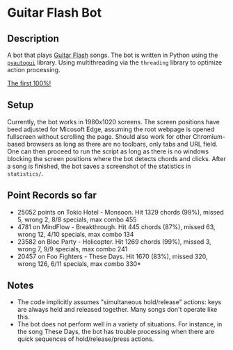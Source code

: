 # Guitar Flash Bot

## Description
A bot that plays [Guitar Flash](guitarflash.com) songs. The bot is written in Python using the [`pyautogui`](https://pyautogui.readthedocs.io/en/latest/) library. Using multithreading via the `threading` library to optimize action processing.

[The first 100%!](https://github.com/joaoreboucas1/guitar_flash_bot/100_percent.png)

## Setup
Currently, the bot works in 1980x1020 screens. The screen positions have beed adjusted for Micosoft Edge, assuming the root webpage is opened fullscreen without scrolling the page. Should also work for other Chromium-based browsers as long as there are no toolbars, only tabs and URL field. One can then proceed to run the script as long as there is no windows blocking the screen positions where the bot detects chords and clicks. After a song is finished, the bot saves a screenshot of the statistics in `statistics/`. 

## Point Records so far
- 25052 points on Tokio Hotel - Monsoon. Hit 1329 chords (99%), missed 5, wrong 2, 8/8 specials, max combo 455
- 4781 on MindFlow - Breakthrough. Hit 445 chords (87%), missed 63, wrong 12, 4/10 specials, max combo 134
- 23582 on Bloc Party - Helicopter. Hit 1269 chords (99%), missed 3, wrong 7, 9/9 specials, max combo 241
- 20457 on Foo Fighters - These Days. Hit 1670 (83%), missed 320, wrong 126, 6/11 specials, max combo 330*

## Notes
- The code implicitly assumes "simultaneous hold/release" actions: keys are always held and released together. Many songs don't operate like this.
- The bot does not perform well in a variety of situations. For instance, in the song These Days, the bot has trouble processing when there are quick sequences of hold/release/press actions.